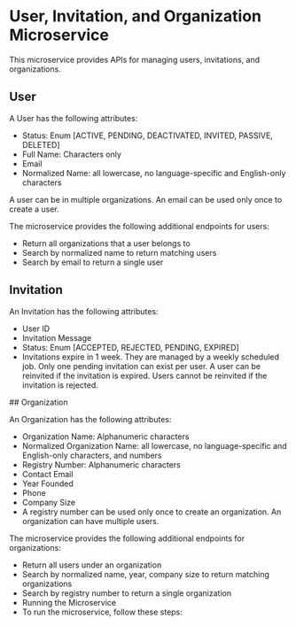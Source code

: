 # User, Invitation, and Organization Microservice

This microservice provides APIs for managing users, invitations, and organizations.

## User
A User has the following attributes:

- Status: Enum [ACTIVE, PENDING, DEACTIVATED, INVITED, PASSIVE, DELETED]
- Full Name: Characters only
- Email
- Normalized Name: all lowercase, no language-specific and English-only characters

A user can be in multiple organizations. An email can be used only once to create a user.

The microservice provides the following additional endpoints for users:

- Return all organizations that a user belongs to
- Search by normalized name to return matching users
- Search by email to return a single user


## Invitation
An Invitation has the following attributes:

- User ID
- Invitation Message
- Status: Enum [ACCEPTED, REJECTED, PENDING, EXPIRED]
- Invitations expire in 1 week. They are managed by a weekly scheduled job. Only one pending invitation can exist per user. A user can be reinvited if the invitation is expired. Users cannot be reinvited if the invitation is rejected.

## Organization

An Organization has the following attributes:

- Organization Name: Alphanumeric characters
- Normalized Organization Name: all lowercase, no language-specific and English-only characters, and numbers
- Registry Number: Alphanumeric characters
- Contact Email
- Year Founded
- Phone
- Company Size
- A registry number can be used only once to create an organization. An organization can have multiple users.

The microservice provides the following additional endpoints for organizations:

- Return all users under an organization
- Search by normalized name, year, company size to return matching organizations
- Search by registry number to return a single organization
- Running the Microservice
- To run the microservice, follow these steps:

